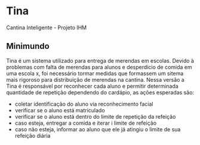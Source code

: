 # Tina
Cantina Inteligente - Projeto IHM

## Minimundo

Tina é um sistema utilizado para entrega de merendas em escolas. Devido à problemas com falta de merendas para alunos e desperdício de comida em uma escola x, foi necessário tormar medidas que formassem um sitema mais rigoroso para distribuição de merendas na cantina. Nessa versão a Tina é responsável por reconhecer cada aluno e permitir determinada quantidade de repetição dependendo do cardápio, as ações esperadas são:
- coletar identificação do aluno via reconhecimento facial
- verificar se o aluno está matriculado
- verificar se o aluno está dentro do limite de repetição da refeição
- caso esteja, entregar a comida e iterar i limite de refeição
- caso não esteja, informar ao aluno que ele já atingiu o limite de sua refeição diária

